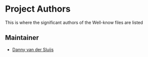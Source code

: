 Project Authors
===============

This is where the significant authors of the Well-know files are listed

## Maintainer

* [Danny van der Sluijs](https://github.com/DannyvdSluijs) 